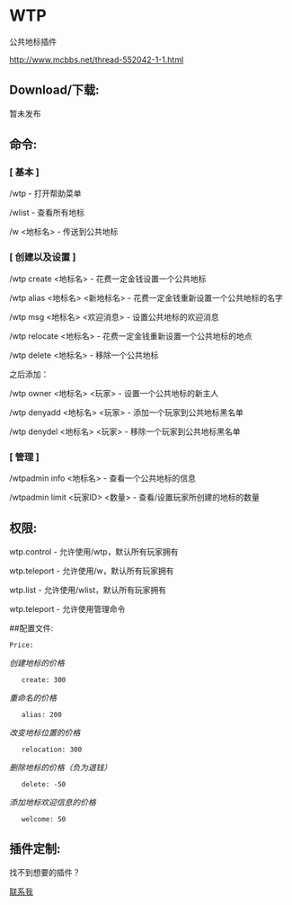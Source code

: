 # WTP
公共地标插件

http://www.mcbbs.net/thread-552042-1-1.html

## Download/下载:

暂未发布

## 命令:

### [ 基本 ]

/wtp - 打开帮助菜单

/wlist  - 查看所有地标

/w <地标名>  - 传送到公共地标

### [ 创建以及设置 ]

/wtp create <地标名>  - 花费一定金钱设置一个公共地标

/wtp alias <地标名> <新地标名>  - 花费一定金钱重新设置一个公共地标的名字

/wtp msg <地标名> <欢迎消息> - 设置公共地标的欢迎消息

/wtp relocate <地标名>  - 花费一定金钱重新设置一个公共地标的地点

/wtp delete <地标名>  - 移除一个公共地标

之后添加：

/wtp owner <地标名> <玩家>  - 设置一个公共地标的新主人

/wtp denyadd <地标名> <玩家>  - 添加一个玩家到公共地标黑名单

/wtp denydel <地标名> <玩家>  - 移除一个玩家到公共地标黑名单

### [ 管理 ]

/wtpadmin info <地标名>   - 查看一个公共地标的信息

/wtpadmin limit <玩家ID> <数量>  - 查看/设置玩家所创建的地标的数量

## 权限:

wtp.control - 允许使用/wtp，默认所有玩家拥有

wtp.teleport - 允许使用/w，默认所有玩家拥有

wtp.list - 允许使用/wlist，默认所有玩家拥有

wtp.teleport - 允许使用管理命令

##配置文件:

`Price:`

_创建地标的价格_

`	create: 300`

_重命名的价格_

`	alias: 200`

_改变地标位置的价格_

`	relocation: 300`

_删除地标的价格（负为退钱）_

`	delete: -50`

_添加地标欢迎信息的价格_

`	welcome: 50`

## 插件定制:

找不到想要的插件？

[联系我](http://www.isotopestudio.cc/minecraft.html)